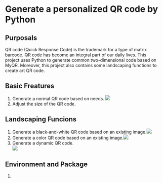 Generate a personalized QR code by Python
====

Purposals
----
QR code (Quick Response Code) is the trademark for a type of matrix barcode. QR code has become an integral part of our daily lives. This project uses Python to generate common two-dimensional code based on MyQR. Moreover, this project also contains some landscaping functions to create art QR code.

Basic Freatures
---
1. Generate a normal QR code based on needs. ![](https://upload.wikimedia.org/wikipedia/commons/d/d0/QR_code_for_mobile_English_Wikipedia.svg)<br>
2. Adjust the size of the QR code.<br>

Landscaping Funcions
---
1. Generate a black-and-white QR code based on an existing image.![](https://github.com/sylnsfar/qrcode/blob/master/example/qrs1.jpg?raw=true)<br>
2. Generate a color QR code based on an existing image.![](https://github.com/sylnsfar/qrcode/blob/master/example/qrs2.jpg?raw=true)<br>
3. Generate a dynamic QR code.<br>
![](https://github.com/sylnsfar/qrcode/blob/master/example/zootopia_qrcode.gif?raw=true)<br>

Environment and Package
----
1. [](https://www.python.org/downloads/release/python-368/)
